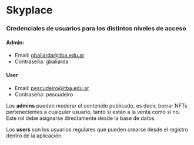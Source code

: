 # Skyplace

### Credenciales de usuarios para los distintos niveles de acceso

#### Admin:
- Email: gbaliarda@itba.edu.ar
- Contraseña: gbaliarda

#### User
- Email: pescudeiro@itba.edu.ar
- Contraseña: pescudeiro

Los **admins** pueden moderar el contenido publicado, es decir, borrar NFTs pertenecientes a cualquier usuario, tanto si están a la venta como si no. Este rol debe asignarse directamente desde la base de datos.

Los **users** son los usuarios regulares que pueden crearse desde el registro dentro de la aplicación.